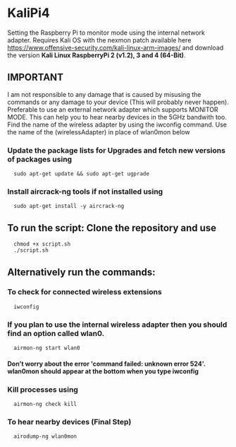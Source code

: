 # KaliPi4
Setting the Raspberry Pi to monitor mode using the internal network adapter. Requires Kali OS with the nexmon patch available here https://www.offensive-security.com/kali-linux-arm-images/ and download the version **Kali Linux RaspberryPi 2 (v1.2), 3 and 4 (64-Bit)**. 

## IMPORTANT 
I am not responsible to any damage that is caused by misusing the commands or any damage to your device (This will probably never happen).
Preferable to use an external network adapter which supports MONITOR MODE. This can help you to hear nearby devices in the 5GHz bandwith too.
Find the name of the wireless adapter by using the iwconfig command.
Use the name of the (wirelessAdapter) in place of wlan0mon below

### Update the package lists for Upgrades and fetch new versions of packages using
```
  sudo apt-get update && sudo apt-get ugprade
```

### Install aircrack-ng tools if not installed using
```
  sudo apt-get install -y aircrack-ng
```

## To run the script: Clone the repository and use
```
  chmod +x script.sh
  ./script.sh
```

## Alternatively run the commands:

### To check for connected wireless extensions
```
  iwconfig
```

### If you plan to use the internal wireless adapter then you should find an option called wlan0.
```
  airmon-ng start wlan0
```

#### Don't worry about the error 'command failed: unknown error 524'. wlan0mon should appear at the bottom when you type iwconfig

### Kill processes using
```
  airmon-ng check kill
```

### To hear nearby devices (Final Step) 
```
  airodump-ng wlan0mon
```
